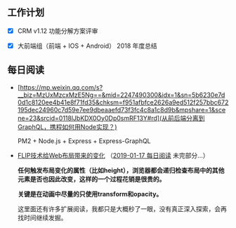 ## 工作计划

- [x] CRM v1.12 功能分解方案评审

- [x] 大前端组（前端 + IOS + Android） 2018 年度总结

## 每日阅读

- [https://mp.weixin.qq.com/s?__biz=MzUxMzcxMzE5Ng==&mid=2247490300&idx=1&sn=5b6230e7d0d1c8120ee4b41e8f71fd35&chksm=f951afbfce2626a9ed512f257bbc672195dec24960c7d59e7ee9dbeaaefd73f3fc4c8a1c8d9b&mpshare=1&scene=23&srcid=0118lJbKDX0Oy0Dp0smRF13Y#rd](从前后端分离到GraphQL，携程如何用Node实现？)

	PM2 + Node.js + Express + Express-GraphQL

- [FLIP技术给Web布局带来的变化](https://www.w3cplus.com/javascript/animating-layouts-with-the-flip-technique.html) （[2019-01-17 每日阅读](./17-Thursday.md) 未完部分...）

	**任何触发布局变化的属性（比如height），浏览器都会递归检查布局中的其他元素是否也因此改变，这样的一个过程花销是很贵的。**

	**关键是在动画中尽量的只使用transform和opacity。**

	这里面还有许多扩展阅读，我都只是大概秒了一眼，没有真正深入探索，会再找时间继续发掘。
